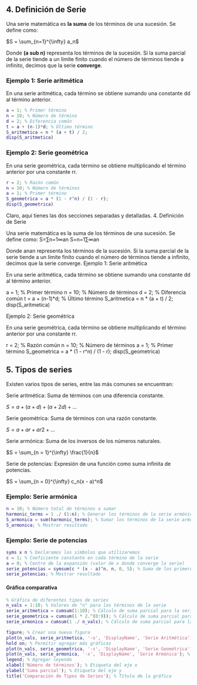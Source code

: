 
## 4. Definición de Serie

Una serie matemática es __la suma__ de los términos de una sucesión. Se define como:


$`S = \sum_{n=1}^{\infty} a_n`$

Donde __(a sub n)__ representa los términos de la sucesión. 
Si la suma parcial de la serie tiende a un límite finito cuando el número de términos tiende a infinito, decimos que la serie __converge__.


### Ejemplo 1: Serie aritmética

En una serie aritmética, cada término se obtiene sumando una constante dd al término anterior.

```matlab
a = 1; % Primer término
n = 10; % Número de término
d = 2; % Diferencia común
t = a + (n-1)*d; % Último término
S_aritmetica = n * (a + t) / 2;
disp(S_aritmetica)
```

### Ejemplo 2: Serie geométrica

En una serie geométrica, cada término se obtiene multiplicando el término anterior por una constante rr.

```matlab
r = 2; % Razón común
n = 10; % Número de términos
a = 1; % Primer término
S_geometrica = a * (1 - r^n) / (1 - r);
disp(S_geometrica)
```


Claro, aquí tienes las dos secciones separadas y detalladas.
4. Definición de Serie

Una serie matemática es la suma de los términos de una sucesión. Se define como:
S=∑n=1∞an
S=n=1∑∞​an​

Donde anan​ representa los términos de la sucesión. Si la suma parcial de la serie tiende a un límite finito cuando el número de términos tiende a infinito, decimos que la serie converge.
Ejemplo 1: Serie aritmética

En una serie aritmética, cada término se obtiene sumando una constante dd al término anterior.

a = 1; % Primer término
n = 10; % Número de términos
d = 2; % Diferencia común
t = a + (n-1)*d; % Último término
S_aritmetica = n * (a + t) / 2;
disp(S_aritmetica)

Ejemplo 2: Serie geométrica

En una serie geométrica, cada término se obtiene multiplicando el término anterior por una constante rr.

r = 2; % Razón común
n = 10; % Número de términos
a = 1; % Primer término
S_geometrica = a * (1 - r^n) / (1 - r);
disp(S_geometrica)

## 5. Tipos de series

Existen varios tipos de series, entre las más comunes se encuentran:

Serie aritmética: Suma de términos con una diferencia constante.

$`S = a + (a + d) + (a + 2d) + …`$

Serie geométrica: Suma de términos con una razón constante.

$`S = a+ar+ar2+…`$

Serie armónica: Suma de los inversos de los números naturales.

$`S = \sum_{n = 1}^{\infty} \frac{1}{n}`$
    
Serie de potencias: Expresión de una función como suma infinita de potencias.

$`S = \sum_{n = 0}^{\infty} c_n(x - a)^n`$

### Ejemplo: Serie armónica

```matlab
n = 10; % Número total de términos a sumar
harmonic_terms = 1 ./ (1:n); % Generar los términos de la serie armónica
S_armonica = sum(harmonic_terms); % Sumar los términos de la serie armónica
S_armonica; % Mostrar resultado
```

### Ejemplo: Serie de potencias

```matlab
syms x n % Declaramos los simbolos que utilizaremos
c = 1; % Coeficiente constante en cada término de la serie
a = 0; % Centro de la expansión (valor de x donde converge la serie)
serie_potencias = symsum(c * (x - a)^n, n, 0, 5); % Suma de los primeros 5 términos de la serie de potencias
serie_potencias; % Mostrar resultado
```

#### Gráfica comparativa

```matlab
% Gráfica de diferentes tipos de series
n_vals = 1:10; % Valores de "n" para los términos de la serie
serie_aritmetica = cumsum(1:10); % Cálculo de suma parcial para la serie aritmética
serie_geometrica = cumsum(1 * 2.^(0:9)); % Cálculo de suma parcial para la serie geométrica
serie_armonica = cumsum(1 ./ n_vals); % Cálculo de suma parcial para la serie armónica

figure; % Crear una nueva figura
plot(n_vals, serie_aritmetica, '-o', 'DisplayName', 'Serie Aritmética'); % Graficar la serie aritmética
hold on; % Permitir agregar más gráficas
plot(n_vals, serie_geometrica, '-s', 'DisplayName', 'Serie Geométrica'); % Graficar la serie geométrica
plot(n_vals, serie_armonica, '-x', 'DisplayName', 'Serie Armónica'); % Graficar la serie armónica
legend; % Agregar leyenda
xlabel('Número de términos'); % Etiqueta del eje x
ylabel('Suma parcial'); % Etiqueta del eje y
title('Comparación de Tipos de Series'); % Título de la gráfica

```
